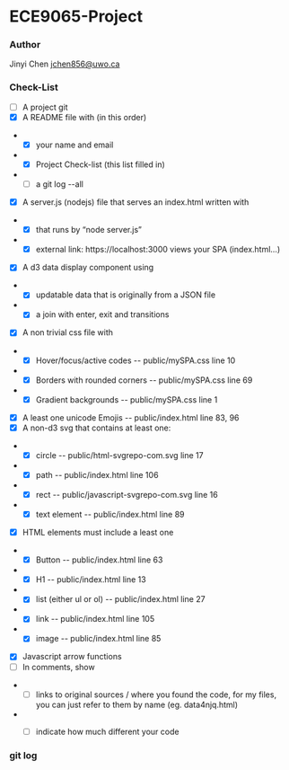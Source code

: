 # ECE9065-Project

### Author
Jinyi Chen
jchen856@uwo.ca


### Check-List
- [ ] A project git
- [x] A README file with (in this order)
* - [x] your name and email
* - [x] Project Check-list (this list filled in)
* - [ ] a git log --all

- [x] A server.js (nodejs) file that serves an index.html written with
* - [x] that runs by “node server.js”
* - [x] external link: https://localhost:3000 views your SPA (index.html…)
- [x] A d3 data display component using
* - [x] updatable data that is originally from a JSON file
* - [x] a join with enter, exit and transitions
- [x] A non trivial css file with
* - [x] Hover/focus/active codes  -- public/mySPA.css line 10
* - [x] Borders with rounded corners  -- public/mySPA.css line 69
* - [x] Gradient backgrounds  -- public/mySPA.css line 1
- [x] A least one unicode Emojis -- public/index.html line 83, 96
- [x] A non-d3 svg that contains at least one:
* - [x] circle -- public/html-svgrepo-com.svg line 17
* - [x] path -- public/index.html line 106
* - [x] rect -- public/javascript-svgrepo-com.svg line 16
* - [x] text element -- public/index.html line 89
- [x] HTML elements must include a least one
* - [x] Button -- public/index.html line 63
* - [x] H1 -- public/index.html line 13
* - [x] list (either ul or ol)  -- public/index.html line 27
* - [x] link -- public/index.html line 105
* - [x] image -- public/index.html line 85
- [x] Javascript arrow functions
- [ ] In comments, show
* - [ ] links to original sources / where you found the code, for my files, you can just refer to them by name (eg. data4njq.html)
* - [ ] indicate how much different your code


### git log